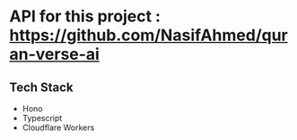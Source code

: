 # API for this project : https://github.com/NasifAhmed/quran-verse-ai

## Tech Stack 
- Hono
- Typescript
- Cloudflare Workers
